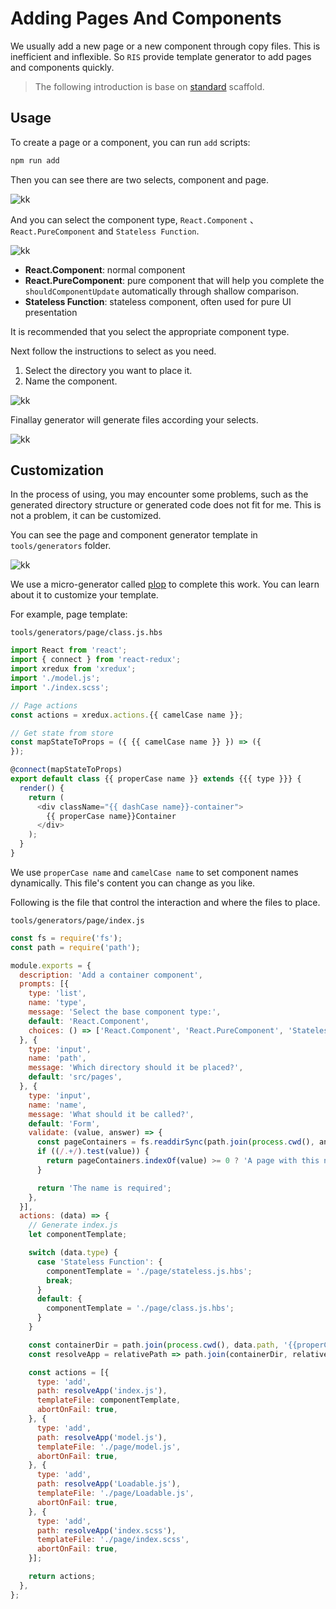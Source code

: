 # Adding Pages And Components

We usually add a new page or a new component through copy files. This is inefficient and inflexible. So `RIS` provide template generator to add pages and components quickly.

> The following introduction is base on [standard](https://github.com/risjs/create-ris/tree/master/template/standard) scaffold.

## Usage

To create a page or a component, you can run `add` scripts:

```bash
npm run add
```

Then you can see there are two selects, component and page.

![kk](https://gw.alicdn.com/tfs/TB1cZqZw4TpK1RjSZFGXXcHqFXa-1490-856.jpg)

And you can select the component type, `React.Component` 、`React.PureComponent` and `Stateless Function`.

![kk](https://gw.alicdn.com/tfs/TB11tW6w7zoK1RjSZFlXXai4VXa-1490-856.jpg)

* **React.Component**: normal component
* **React.PureComponent**: pure component that will help you complete the `shouldComponentUpdate` automatically through shallow comparison.
* **Stateless Function**: stateless component, often used for pure UI presentation

It is recommended that you select the appropriate component type.

Next follow the instructions to select as you need.

1. Select the directory you want to place it.
2. Name the component.

![kk](https://gw.alicdn.com/tfs/TB1m4fqw4naK1RjSZFtXXbC2VXa-1490-856.jpg)

Finallay generator will generate files according your selects.

![kk](https://gw.alicdn.com/tfs/TB17Ee_wVzqK1RjSZFCXXbbxVXa-1490-856.jpg)

## Customization

In the process of using, you may encounter some problems, such as the generated directory structure or generated code does not fit for me. This is not a problem, it can be customized.

You can see the page and component generator template in `tools/generators` folder.

![kk](https://gw.alicdn.com/tfs/TB1PtmZw9rqK1RjSZK9XXXyypXa-588-1030.jpg)

We use a micro-generator called [plop](https://www.npmjs.com/package/plop) to complete this work. You can learn about it to customize your template.

For example, page template:

`tools/generators/page/class.js.hbs`

```js
import React from 'react';
import { connect } from 'react-redux';
import xredux from 'xredux';
import './model.js';
import './index.scss';

// Page actions
const actions = xredux.actions.{{ camelCase name }};

// Get state from store
const mapStateToProps = ({ {{ camelCase name }} }) => ({
});

@connect(mapStateToProps)
export default class {{ properCase name }} extends {{{ type }}} {
  render() {
    return (
      <div className="{{ dashCase name}}-container">
        {{ properCase name}}Container
      </div>
    );
  }
}
```

We use `properCase name` and `camelCase name` to set component names dynamically. This file's content you can change as you like.

Following is the file that control the interaction and where the files to place.

`tools/generators/page/index.js`
```js
const fs = require('fs');
const path = require('path');

module.exports = {
  description: 'Add a container component',
  prompts: [{
    type: 'list',
    name: 'type',
    message: 'Select the base component type:',
    default: 'React.Component',
    choices: () => ['React.Component', 'React.PureComponent', 'Stateless Function'],
  }, {
    type: 'input',
    name: 'path',
    message: 'Which directory should it be placed?',
    default: 'src/pages',
  }, {
    type: 'input',
    name: 'name',
    message: 'What should it be called?',
    default: 'Form',
    validate: (value, answer) => {
      const pageContainers = fs.readdirSync(path.join(process.cwd(), answer.path));
      if ((/.+/).test(value)) {
        return pageContainers.indexOf(value) >= 0 ? 'A page with this name already exists' : true;
      }

      return 'The name is required';
    },
  }],
  actions: (data) => {
    // Generate index.js
    let componentTemplate;

    switch (data.type) {
      case 'Stateless Function': {
        componentTemplate = './page/stateless.js.hbs';
        break;
      }
      default: {
        componentTemplate = './page/class.js.hbs';
      }
    }

    const containerDir = path.join(process.cwd(), data.path, '{{properCase name}}');
    const resolveApp = relativePath => path.join(containerDir, relativePath);

    const actions = [{
      type: 'add',
      path: resolveApp('index.js'),
      templateFile: componentTemplate,
      abortOnFail: true,
    }, {
      type: 'add',
      path: resolveApp('model.js'),
      templateFile: './page/model.js',
      abortOnFail: true,
    }, {
      type: 'add',
      path: resolveApp('Loadable.js'),
      templateFile: './page/Loadable.js',
      abortOnFail: true,
    }, {
      type: 'add',
      path: resolveApp('index.scss'),
      templateFile: './page/index.scss',
      abortOnFail: true,
    }];

    return actions;
  },
};

```


